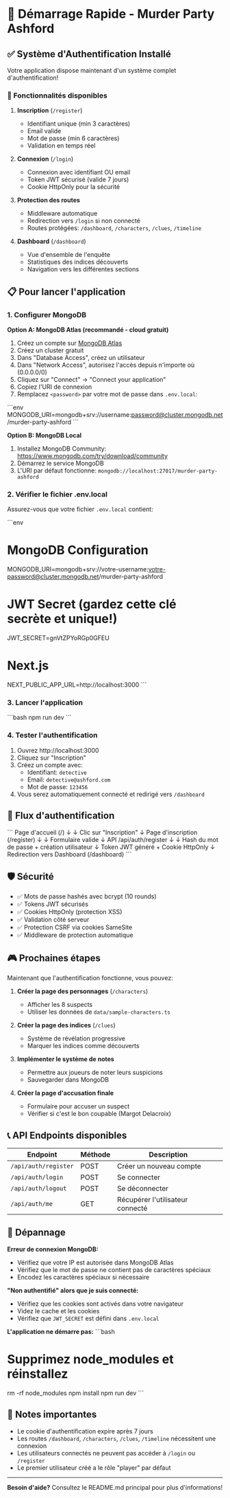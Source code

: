 # 🚀 Démarrage Rapide - Murder Party Ashford

## ✅ Système d'Authentification Installé

Votre application dispose maintenant d'un système complet d'authentification!

### 🔐 Fonctionnalités disponibles

1. **Inscription** (`/register`)
   - Identifiant unique (min 3 caractères)
   - Email valide
   - Mot de passe (min 6 caractères)
   - Validation en temps réel

2. **Connexion** (`/login`)
   - Connexion avec identifiant OU email
   - Token JWT sécurisé (valide 7 jours)
   - Cookie HttpOnly pour la sécurité

3. **Protection des routes**
   - Middleware automatique
   - Redirection vers `/login` si non connecté
   - Routes protégées: `/dashboard`, `/characters`, `/clues`, `/timeline`

4. **Dashboard** (`/dashboard`)
   - Vue d'ensemble de l'enquête
   - Statistiques des indices découverts
   - Navigation vers les différentes sections

## 📋 Pour lancer l'application

### 1. Configurer MongoDB

**Option A: MongoDB Atlas (recommandé - cloud gratuit)**
1. Créez un compte sur [MongoDB Atlas](https://www.mongodb.com/cloud/atlas/register)
2. Créez un cluster gratuit
3. Dans "Database Access", créez un utilisateur
4. Dans "Network Access", autorisez l'accès depuis n'importe où (0.0.0.0/0)
5. Cliquez sur "Connect" → "Connect your application"
6. Copiez l'URI de connexion
7. Remplacez `<password>` par votre mot de passe dans `.env.local`:

\`\`\`env
MONGODB_URI=mongodb+srv://username:password@cluster.mongodb.net/murder-party-ashford
\`\`\`

**Option B: MongoDB Local**
1. Installez MongoDB Community: https://www.mongodb.com/try/download/community
2. Démarrez le service MongoDB
3. L'URI par défaut fonctionne: `mongodb://localhost:27017/murder-party-ashford`

### 2. Vérifier le fichier .env.local

Assurez-vous que votre fichier `.env.local` contient:

\`\`\`env
# MongoDB Configuration
MONGODB_URI=mongodb+srv://votre-username:votre-password@cluster.mongodb.net/murder-party-ashford

# JWT Secret (gardez cette clé secrète et unique!)
JWT_SECRET=gnVtZPYoRGp0GFEU

# Next.js
NEXT_PUBLIC_APP_URL=http://localhost:3000
\`\`\`

### 3. Lancer l'application

\`\`\`bash
npm run dev
\`\`\`

### 4. Tester l'authentification

1. Ouvrez http://localhost:3000
2. Cliquez sur "Inscription"
3. Créez un compte avec:
   - Identifiant: `detective`
   - Email: `detective@ashford.com`
   - Mot de passe: `123456`
4. Vous serez automatiquement connecté et redirigé vers `/dashboard`

## 🔄 Flux d'authentification

\`\`\`
Page d'accueil (/)
    ↓
    ↓ Clic sur "Inscription"
    ↓
Page d'inscription (/register)
    ↓
    ↓ Formulaire valide
    ↓
API /api/auth/register
    ↓
    ↓ Hash du mot de passe + création utilisateur
    ↓
Token JWT généré + Cookie HttpOnly
    ↓
Redirection vers Dashboard (/dashboard)
\`\`\`

## 🛡️ Sécurité

- ✅ Mots de passe hashés avec bcrypt (10 rounds)
- ✅ Tokens JWT sécurisés
- ✅ Cookies HttpOnly (protection XSS)
- ✅ Validation côté serveur
- ✅ Protection CSRF via cookies SameSite
- ✅ Middleware de protection automatique

## 🎮 Prochaines étapes

Maintenant que l'authentification fonctionne, vous pouvez:

1. **Créer la page des personnages** (`/characters`)
   - Afficher les 8 suspects
   - Utiliser les données de `data/sample-characters.ts`

2. **Créer la page des indices** (`/clues`)
   - Système de révélation progressive
   - Marquer les indices comme découverts

3. **Implémenter le système de notes**
   - Permettre aux joueurs de noter leurs suspicions
   - Sauvegarder dans MongoDB

4. **Créer la page d'accusation finale**
   - Formulaire pour accuser un suspect
   - Vérifier si c'est le bon coupable (Margot Delacroix)

## 📞 API Endpoints disponibles

| Endpoint | Méthode | Description |
|----------|---------|-------------|
| `/api/auth/register` | POST | Créer un nouveau compte |
| `/api/auth/login` | POST | Se connecter |
| `/api/auth/logout` | POST | Se déconnecter |
| `/api/auth/me` | GET | Récupérer l'utilisateur connecté |

## 🐛 Dépannage

**Erreur de connexion MongoDB:**
- Vérifiez que votre IP est autorisée dans MongoDB Atlas
- Vérifiez que le mot de passe ne contient pas de caractères spéciaux
- Encodez les caractères spéciaux si nécessaire

**"Non authentifié" alors que je suis connecté:**
- Vérifiez que les cookies sont activés dans votre navigateur
- Videz le cache et les cookies
- Vérifiez que `JWT_SECRET` est défini dans `.env.local`

**L'application ne démarre pas:**
\`\`\`bash
# Supprimez node_modules et réinstallez
rm -rf node_modules
npm install
npm run dev
\`\`\`

## 📝 Notes importantes

- Le cookie d'authentification expire après 7 jours
- Les routes `/dashboard`, `/characters`, `/clues`, `/timeline` nécessitent une connexion
- Les utilisateurs connectés ne peuvent pas accéder à `/login` ou `/register`
- Le premier utilisateur créé a le rôle "player" par défaut

---

**Besoin d'aide?** Consultez le README.md principal pour plus d'informations!
